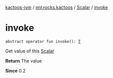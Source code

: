 [kactoos-jvm](../../index.md) / [nnl.rocks.kactoos](../index.md) / [Scalar](index.md) / [invoke](./invoke.md)

# invoke

`abstract operator fun invoke(): `[`T`](index.md#T)

Get value of this [Scalar](index.md)

**Return**
The value

**Since**
0.2

